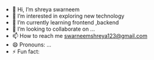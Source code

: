- 👋 Hi, I’m shreya swarneem
- 👀 I’m interested in exploring new technology 
- 🌱 I’m currently learning frontend ,backend 
- 💞️ I’m looking to collaborate on ...
- 📫 How to reach me swarneemshreya123@gmail.com
- 😄 Pronouns: ...
- ⚡ Fun fact: 

<!---
codewithswarneem/codewithswarneem is a ✨ special ✨ repository because its `README.md` (this file) appears on your GitHub profile.
You can click the Preview link to take a look at your changes.
--->
